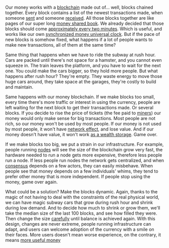 Our money works with a [blockchain](2.11-blockchain.md) made out of... well, blocks chained together. Every block contains a list of the newest transactions made, when someone [sent](1%20the%20manual%20for%20users/1.07_send-monero.md) and someone [received](1%20the%20manual%20for%20users/1.06_receive-monero.md). All those blocks together are like pages of our super long [money shared book](2.10-money_ledger.md). We already decided that those blocks should come [approximately every two minutes](2.45-difficulty_adjustment.md). Which is useful, and works like our own [synchronized money universal clock](2.26-clock.md). But if the pace of new blocks is somehow fixed, what happens if a lot of people wants to make new transactions, all of them at the same time?

Same thing that happens when we have to ride the subway at rush hour. Cars are packed until there's not space for a hamster, and you cannot even squeeze in. The train leaves the platform, and you have to wait for the next one. You could make the cars bigger, so they hold more people. But what happens after rush hour? They're empty. They waste energy to move those huge cars around, they take space at the garages, they're costly to build and maintain.

Same happens with our money blockchain. If we make blocks too small, every time there's more traffic or interest in using the currency, people are left waiting for the next block to get their transactions made. Or several blocks. If you decide to rise the price of tickets (the fee paid to [miners](2.09-miners.md)) our money would only make sense for big transactions. Most people are not rich, so our money won't be used by most people. If our money is not used by most people, it won't have [network effect](network%20effect), and lose value. And if our money doesn't have value, it won't work [as a wealth storage](2.02-money_is_a_battery.md). Game over.

If we make blocks too big, we put a strain in our infrastructure. For example, people running [nodes](2.25-nodes.md) will see the size of the blockchain grow very fast, the hardware needed to run a node gets more expensive, therefore less people run a node. If less people run nodes the network gets centralized, and when [consensus](2.24-consensus.md) depends on a few actors, they can easily misbehave. When people see that money depends on a few individuals' whims, they tend to prefer other money that is more independent. If people stop using the money, game over again.

What could be a solution? Make the blocks dynamic. Again, thanks to the magic of not having to deal with the constraints of the real physical world, we can have magic subway cars that grow during rush hour and shrink during low demand. And to decide how much to shrink or grow them, we'll take the median size of the last 100 blocks, and see how filled they were. Then change the size [carefully](2.39-spam.md) until balance is achieved again. With this design, changes are never extreme, people running infrastructure can adapt, and users can welcome adoption of the currency with a smile on their faces. More users doesn't mean worse experience, on the contrary, it means [more useful money](2%20the%20manifest%20for%20believers/liquidity.md)